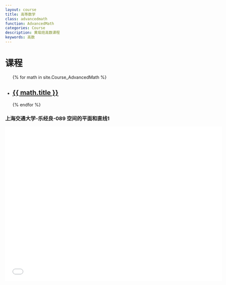 ```yaml
---
layout: course
title: 高等数学
class: advancedmath
function: AdvancedMath
categories: Course
description: 黄瑜班高数课程
keywords: 高数
---
```




# 课程

<ul class="listing">
{% for math in site.Course_AdvancedMath %}
    <li class="listing-item"><a href="{{ site.url }}{{ math.url }}">
        <h2>{{ math.title }}</h2> </a></li>
{% endfor %}
</ul>

### 上海交通大学-乐经良-089 空间的平面和直线1

<iframe height="500" width="700" src="//player.bilibili.com/player.html?aid=19027609&cid=31062190&page=89" scrolling="no" border="0" frameborder="no" framespacing="0" allowfullscreen="true"> </iframe>